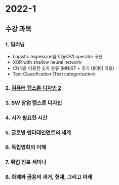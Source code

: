 # 2022-1
## 수강 과목 

### 1. 딥러닝
- Logistic regression을 이용하여 operator 구현
- XOR with shallow neural network
- CNN을 이용한 숫자 분류 (MNIST + 추가 데이터 이용)
- Text Classification (Text categorization)

### 2. [컴퓨터 캡스톤 디자인 2](https://github.com/LIMDANBI/Capstone)

### 3. SW 창업 캡스톤 디자인

### 4. 시가 필요한 시간

### 5. 글로벌 엔터테인먼트의 세계

### 6. 독립영화의 이해

### 7. 취업 진로 세미나

### 8. 화폐와 금융의 과거, 현재, 그리고 미래
